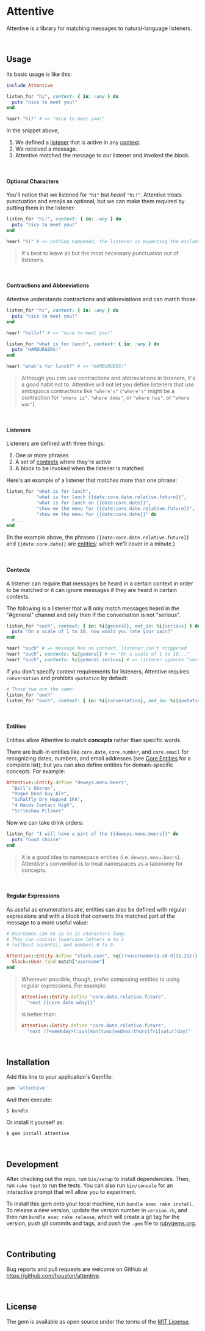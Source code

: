 # Attentive

Attentive is a library for matching messages to natural-language listeners.


<br/>

## Usage

Its basic usage is like this:

```ruby
include Attentive

listen_for "hi", context: { in: :any } do
  puts "nice to meet you!"
end

hear! "hi!" # => "nice to meet you!"
```

In the snippet above,

  1. We defined a [listener](#listeners) that is active in any [context](#contexts).
  2. We received a message.
  3. Attentive matched the message to our listener and invoked the block.

<br/>

#### Optional Characters

You'll notice that we listened for `"hi"` but _heard_ `"hi!"`. Attentive treats punctuation and emojis as optional; but we can make them required by putting them in the listener:

```ruby
listen_for "hi!", context: { in: :any } do
  puts "nice to meet you!"
end

hear! "hi" # => nothing happened, the listener is expecting the exclamation mark
```

> It's best to leave all but the most necessary punctuation out of listeners.

<br/>

#### Contractions and Abbreviations

Attentive understands contractions and abbreviations and can match those:

```ruby
listen_for "hi", context: { in: :any } do
  puts "nice to meet you!"
end

hear! "hello!" # => "nice to meet you!"

listen_for "what is for lunch", context: { in: :any } do
  puts "HAMBURGERS!"
end

hear! "what's for lunch?" # => "HAMBURGERS!"
```

> Although you _can_ use contractions and abbreviations in listeners, it's a good habit not to. Attentive will not let you define listeners that use ambiguous contractions like `"where's"` (`"where's"` might be a contraction for `"where is"`, `"where does"`, or `"where has"`, or `"where was"`).

<br/>

#### Listeners

Listeners are defined with three things:

  1. One or more phrases
  2. A set of [contexts](#contexts) where they're active
  3. A block to be invoked when the listener is matched

Here's an example of a listener that matches more than one phrase:

```ruby
listen_for "what is for lunch",
           "what is for lunch {{date:core.date.relative.future}}",
           "what is for lunch on {{date:core.date}}",
           "show me the menu for {{date:core.date.relative.future}}",
           "show me the menu for {{date:core.date}}" do
  # ...
end
```

(In the example above, the phrases `{{date:core.date.relative.future}}` and `{{date:core.date}}` are [entities](#entities): which we'll cover in a minute.)

<br/>

#### Contexts

A listener can require that messages be heard in a certain context in order to be matched or it can ignore messages if they are heard in certain contexts.

The following is a listener that will only match messages heard in the "#general" channel and only then if the conversation is not "serious".

```ruby
listen_for "ouch", context: { in: %i{general}, not_in: %i{serious} } do
  puts "On a scale of 1 to 10, how would you rate your pain?"
end

hear! "ouch" # => message has no context, listener isn't triggered
hear! "ouch", contexts: %i{general} # => "On a scale of 1 to 10..."
hear! "ouch", contexts: %i{general serious} # => listener ignores "serious" messages
```

If you don't specify context requirements for listeners, Attentive requires `conversation` and prohibits `quotation` by default:

```ruby
# These two are the same:
listen_for "ouch"
listen_for "ouch", context: { in: %i{conversation}, not_in: %i{quotation} }
```


<br/>

#### Entities

Entities allow Attentive to match **_concepts_** rather than specific words.

There are built-in entities like `core.date`, `core.number`, and `core.email` for recognizing dates, numbers, and email addresses (see [Core Entities](https://github.com/houston/attentive/wiki/Core-Entities) for a complete list); but you can also define entities for domain-specific concepts. For example:

```ruby
Attentive::Entity.define "deweys.menu.beers",
  "Bell's Oberon",
  "Rogue Dead Guy Ale",
  "Schalfly Dry Hopped IPA",
  "4 Hands Contact High",
  "Scrimshaw Pilsner"
```

Now we can take drink orders:

```ruby
listen_for "I will have a pint of the {{deweys.menu.beers}}" do
  puts "Good choice"
end
```

> It is a good idea to namespace entities (i.e. `deweys.menu.beers`). Attentive's convention is to treat namespaces as a taxonomy for concepts.

<br/>

#### Regular Expressions

As useful as enumerations are, entities can also be defined with regular expressions and with a block that converts the matched part of the message to a more useful value:

```ruby
# Usernames can be up to 21 characters long.
# They can contain lowercase letters a to z
# (without accents), and numbers 0 to 9.

Attentive::Entity.define "slack.user", %q{(?<username>[a-z0-9]{1,21})} do |match|
  Slack::User.find match["username"]
end
```

> Whenever possible, though, prefer composing entities to using regular expressions.
> For example:
> ```ruby
> Attentive::Entity.define "core.date.relative.future",
>   "next {{core.date.wday}}"
> ```
> is better than:
> ```ruby
> Attentive::Entity.define "core.date.relative.future",
>   "next (?<weekday>(:sun|mon|tues|wednes|thurs|fri|satur)day)"
> ```


<br/>

## Installation

Add this line to your application's Gemfile:

```ruby
gem 'attentive'
```

And then execute:

    $ bundle

Or install it yourself as:

    $ gem install attentive


<br/>

## Development

After checking out the repo, run `bin/setup` to install dependencies. Then, run `rake test` to run the tests. You can also run `bin/console` for an interactive prompt that will allow you to experiment.

To install this gem onto your local machine, run `bundle exec rake install`. To release a new version, update the version number in `version.rb`, and then run `bundle exec rake release`, which will create a git tag for the version, push git commits and tags, and push the `.gem` file to [rubygems.org](https://rubygems.org).


<br/>

## Contributing

Bug reports and pull requests are welcome on GitHub at https://github.com/houston/attentive.


<br/>

## License

The gem is available as open source under the terms of the [MIT License](http://opensource.org/licenses/MIT).
